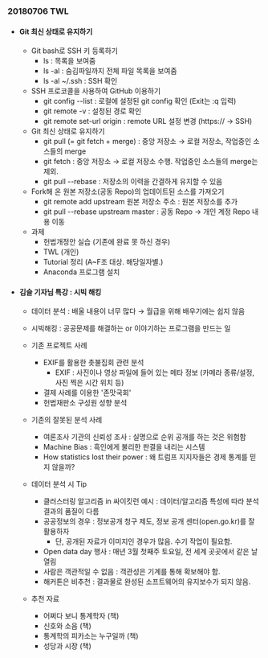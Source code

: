 ### 20180706 TWL



- #### Git 최신 상태로 유지하기

  - Git bash로 SSH 키 등록하기
    - ls : 목록을 보여줌
    - ls -al : 숨김파일까지 전체 파일 목록을 보여줌
    - ls -al ~/.ssh : SSH 확인
  - SSH 프로코콜을 사용하여 GitHub 이용하기
    - git config --list : 로컬에 설정된 git config 확인 (Exit는 :q 입력)
    - git remote -v : 설정된 경로 확인
    - git remote set-url origin : remote URL 설정 변경 (https:// -> SSH)
  - Git 최신 상태로 유지하기
    - git pull (= git fetch + merge) : 중앙 저장소 → 로컬 저장소, 작업중인 소스들의 merge
    - git fetch :  중앙 저장소 → 로컬 저장소 수행. 작업중인 소스들의 merge는 제외.
    - git pull --rebase : 저장소의 이력을 간결하게 유지할 수 있음
  - Fork해 온 원본 저장소(공동 Repo)의 업데이트된 소스를 가져오기
    - git remote add upstream 원본 저장소 주소 : 원본 저장소를 추가
    - git pull --rebase upstream master : 공동 Repo → 개인 계정 Repo 내용 이동
  - 과제
    - 헌법개정안 실습 (기존에 완료 못 하신 경우)
    - TWL (개인)
    - Tutorial 정리 (A~F조 대상. 해당일자별.)
    - Anaconda 프로그램 설치





- #### 김슬 기자님 특강 : 시빅 해킹

  - 데이터 분석 : 배울 내용이 너무 많다 → 월급을 위해 배우기에는 쉽지 않음
  - 시빅해킹 : 공공문제를 해결하는 or 이야기하는 프로그램을 만드는 일

  

  - 기존 프로젝트 사례 
    - EXIF를 활용한 촛불집회 관련 분석
      - EXIF : 사진이나 영상 파일에 들어 있는 메타 정보 (카메라 종류/설정, 사진 찍은 시간 위치 등)
    - 결제 사례를 이용한 '존맛국회'
    - 헌법재판소 구성원 성향 분석

  

  - 기존의 잘못된 분석 사례
    - 여론조사 기관의 신뢰성 조사 : 실명으로 순위 공개를 하는 것은 위험함
    - Machine Bias : 흑인에게 불리한 판결을 내리는 시스템
    - How statistics lost their power : 왜 트럼프 지지자들은 경제 통계를 믿지 않을까?

  

  - 데이터 분석 시 Tip

    - 클러스터링 알고리즘 in 싸이킷런 예시 : 데이터/알고리즘 특성에 따라 분석 결과의 품질이 다름
    - 공공정보의 경우 : 정보공개 청구 제도, 정보 공개 센터(open.go.kr)를 잘 활용하자
      - 단, 공개된 자료가 이미지인 경우가 많음. 수기 작업이 필요함.
    - Open data day 행사 : 매년 3월 첫째주 토요일, 전 세계 곳곳에서 같은 날 열림
    - 사람은 객관적일 수 없음 : 객관성은 기계를 통해 확보해야 함. 
    - 해커톤은 비추천 : 결과물로 완성된 소프트웨어의 유지보수가 되지 않음.

    

  - 추천 자료

    - 어쩌다 보니 통계학자 (책)
    - 신호와 소음 (책)
    - 통계학의 피카소는 누구일까 (책)
    - 성당과 시장 (책)